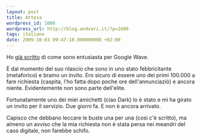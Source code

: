 ```yaml
---
layout: post
title: Attesa
wordpress_id: 1606
wordpress_url: http://blog.andvari.it/?p=1606
tags: italiano
date: 2009-10-03 09:47:18.000000000 +02:00
---
```

Ho <a href="http://blog.andvari.it/2009/05/29/wave-e-google-e-sempre-avanti/">già scritto</a> di come sono entusiasta per Google Wave.

È dal momento del suo rilascio che sono in uno stato febbricitante (metaforico) e bramo un invito. Ero sicuro di essere uno dei primi 100.000 a fare richiesta (caspita, l'ho fatta dopo poche ore dell'annunciaziò) e ancora niente. Evidentemente non sono parte dell'elite.

Fortunatamente uno dei miei amichetti (ciao Dark) lo è stato e mi ha girato un invito per il servizio. Due giorni fa. E non è ancora arrivato.

Capisco che debbano leccare le buste una per una (così c'è scritto), ma almeno un avviso che la mia richiesta non è stata persa nei meandri del caos digitale, non farebbe schifo.

